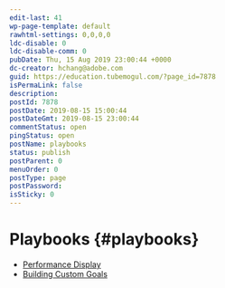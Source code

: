 ```yaml
---
edit-last: 41
wp-page-template: default
rawhtml-settings: 0,0,0,0
ldc-disable: 0
ldc-disable-comm: 0
pubDate: Thu, 15 Aug 2019 23:00:44 +0000
dc-creator: hchang@adobe.com
guid: https://education.tubemogul.com/?page_id=7878
isPermaLink: false
description: 
postId: 7878
postDate: 2019-08-15 15:00:44
postDateGmt: 2019-08-15 23:00:44
commentStatus: open
pingStatus: open
postName: playbooks
status: publish
postParent: 0
menuOrder: 0
postType: page
postPassword: 
isSticky: 0
---
```


# Playbooks {#playbooks}

* [Performance Display](../new/performance-display-playbook/newperformance-display-playbook.md)
* [Building Custom Goals](../new/performance-display-playbook/building-a-custom-goal/newperformance-display-playbookbuilding-a-custom-goal.md)

